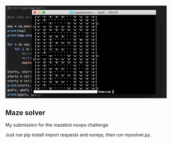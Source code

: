 ![Example Maze Solved](Example.png)

## Maze solver

My submission for the mazebot noops challenge.

Just run pip install import requests and numpy, then run mysolver.py.
